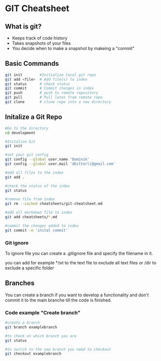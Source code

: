 # GIT Cheatsheet

## What is git?
* Keeps track of code history
* Takes snapshots of your files
* You decide when to make a snapshot by makeing a "commit"

## Basic Commands

```bash
git init        #Initialize local git repo
git add <file>  # Add file(s) to index
git status      # check status
git commit      # Commit changes in index
git push        # push to remote repository
git pull        # Pull lates from remote repo
git clone       # clone repo into a new directory
```
## Initalize a Git Repo
```bash
#Go to the directory
cd development

#Initalize Git
git init

#set your git config
git config --global user.name 'Dominik'
git config --global user.mail 'dbitterli@gmail.com'

#add all files to the index
git add .

#check the status of the index
git status

#remove file from index
git rm --cached cheatsheets/git-cheatsheet.md

#add all markdown file to index
git add cheatsheets/*.md

#commit the changes added to index
git commit -m 'inital commit'

```
### Git ignore
To ignore file you can create a .gitignore file and specify the filename in it.

you can add for example *.txt to the text file to exclude all text files or /dir to exclude a specific folder

## Branches
You can create a branch if you want to develop a functionality and don't commit it to the main branche till the code is finished.

### Code example "Create branch"
```bash
#create a branch
git branch examplebranch

#to check on which branch you are
git status

#to switch to the new branch you need to checkout
git checkout examplebranch



```